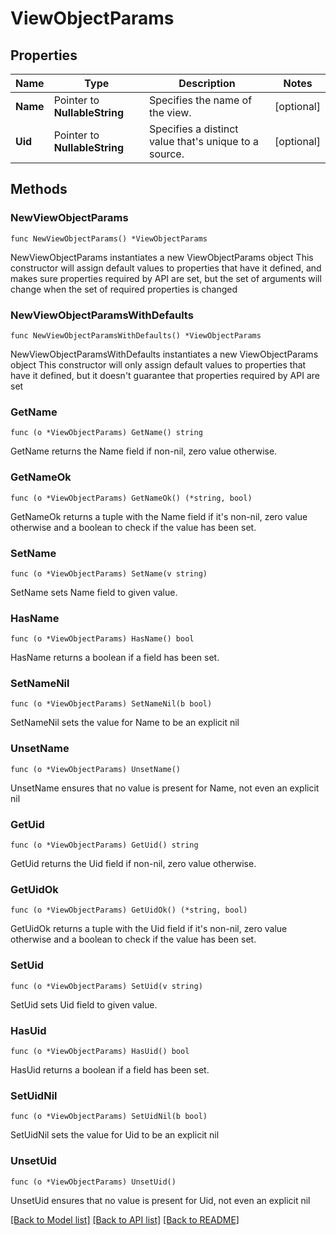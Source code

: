 # ViewObjectParams

## Properties

Name | Type | Description | Notes
------------ | ------------- | ------------- | -------------
**Name** | Pointer to **NullableString** | Specifies the name of the view. | [optional] 
**Uid** | Pointer to **NullableString** | Specifies a distinct value that&#39;s unique to a source. | [optional] 

## Methods

### NewViewObjectParams

`func NewViewObjectParams() *ViewObjectParams`

NewViewObjectParams instantiates a new ViewObjectParams object
This constructor will assign default values to properties that have it defined,
and makes sure properties required by API are set, but the set of arguments
will change when the set of required properties is changed

### NewViewObjectParamsWithDefaults

`func NewViewObjectParamsWithDefaults() *ViewObjectParams`

NewViewObjectParamsWithDefaults instantiates a new ViewObjectParams object
This constructor will only assign default values to properties that have it defined,
but it doesn't guarantee that properties required by API are set

### GetName

`func (o *ViewObjectParams) GetName() string`

GetName returns the Name field if non-nil, zero value otherwise.

### GetNameOk

`func (o *ViewObjectParams) GetNameOk() (*string, bool)`

GetNameOk returns a tuple with the Name field if it's non-nil, zero value otherwise
and a boolean to check if the value has been set.

### SetName

`func (o *ViewObjectParams) SetName(v string)`

SetName sets Name field to given value.

### HasName

`func (o *ViewObjectParams) HasName() bool`

HasName returns a boolean if a field has been set.

### SetNameNil

`func (o *ViewObjectParams) SetNameNil(b bool)`

 SetNameNil sets the value for Name to be an explicit nil

### UnsetName
`func (o *ViewObjectParams) UnsetName()`

UnsetName ensures that no value is present for Name, not even an explicit nil
### GetUid

`func (o *ViewObjectParams) GetUid() string`

GetUid returns the Uid field if non-nil, zero value otherwise.

### GetUidOk

`func (o *ViewObjectParams) GetUidOk() (*string, bool)`

GetUidOk returns a tuple with the Uid field if it's non-nil, zero value otherwise
and a boolean to check if the value has been set.

### SetUid

`func (o *ViewObjectParams) SetUid(v string)`

SetUid sets Uid field to given value.

### HasUid

`func (o *ViewObjectParams) HasUid() bool`

HasUid returns a boolean if a field has been set.

### SetUidNil

`func (o *ViewObjectParams) SetUidNil(b bool)`

 SetUidNil sets the value for Uid to be an explicit nil

### UnsetUid
`func (o *ViewObjectParams) UnsetUid()`

UnsetUid ensures that no value is present for Uid, not even an explicit nil

[[Back to Model list]](../README.md#documentation-for-models) [[Back to API list]](../README.md#documentation-for-api-endpoints) [[Back to README]](../README.md)


